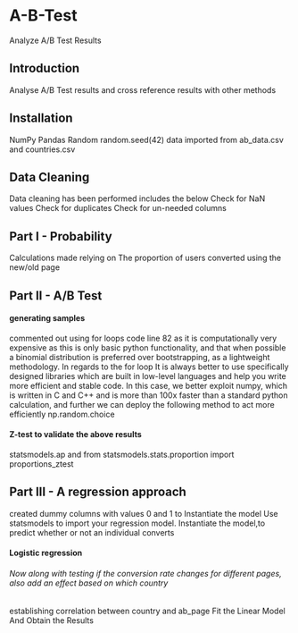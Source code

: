 # A-B-Test
Analyze A/B Test Results
## Introduction
Analyse A/B Test results and cross reference results with other methods
## Installation 
NumPy
Pandas
Random
random.seed(42)
data imported from ab_data.csv and countries.csv
## Data Cleaning 
Data cleaning has been performed includes the below
Check for NaN values
Check for duplicates
Check for un-needed columns 
## Part I - Probability
Calculations made relying on The proportion of users converted using the new/old page
## Part II - A/B Test
#### generating samples 
commented out using for loops code line 82 as it is computationally very expensive as this is only basic python functionality, and that when possible a binomial distribution is preferred over bootstrapping, as a lightweight methodology.
In regards to the for loop It is always better to use specifically designed libraries which are built in low-level languages and help you write more efficient and stable code.
In this case, we better exploit numpy, which is written in C and C++ and is more than 100x faster than a standard python calculation, and further we can deploy the following method to act more efficiently np.random.choice
#### Z-test to validate the above results
statsmodels.ap and from statsmodels.stats.proportion import proportions_ztest
## Part III - A regression approach
created dummy columns with values 0 and 1 to Instantiate the model
Use statsmodels to import your regression model. Instantiate the model,to predict whether or not an individual converts
#### Logistic regression
###### Now along with testing if the conversion rate changes for different pages, also add an effect based on which country 
establishing correlation between country and ab_page 
Fit the Linear Model And Obtain the Results


